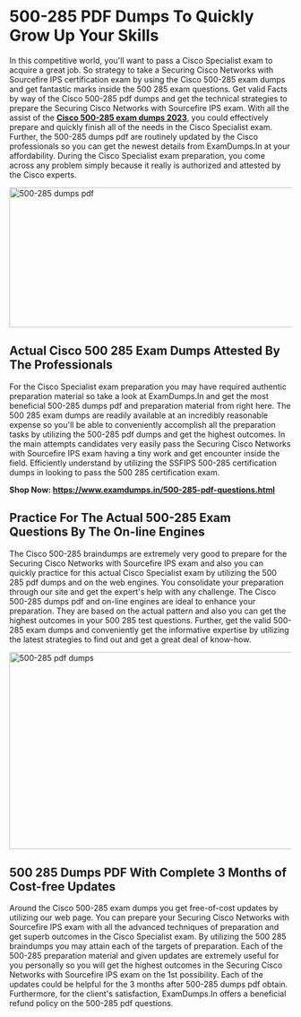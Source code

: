 <h1><strong>500-285 PDF Dumps To Quickly Grow Up Your Skills</strong></h1>
<p>In this competitive world, you'll want to pass a Cisco Specialist exam to acquire a great job. So strategy to take a Securing Cisco Networks with Sourcefire IPS certification exam by using the Cisco 500-285 exam dumps and get fantastic marks inside the 500 285 exam questions. Get valid Facts by way of the Cisco 500-285 pdf dumps and get the technical strategies to prepare the Securing Cisco Networks with Sourcefire IPS exam. With all the assist of the <strong><a href="https://www.examdumps.in/500-285-pdf-questions.html">Cisco 500-285 exam dumps 2023</a></strong>, you could effectively prepare and quickly finish all of the needs in the Cisco Specialist exam. Further, the 500-285 dumps pdf are routinely updated by the Cisco professionals so you can get the newest details from ExamDumps.In at your affordability. During the Cisco Specialist exam preparation, you come across any problem simply because it really is authorized and attested by the Cisco experts.</p>
<p><img src="https://i.ibb.co/zxJwW90/Copy-of-Online-Classes-Twitter-header-post-Made-with-Poster-My-Wall-1.png" alt="500-285 dumps pdf" width="750" height="250" /></p>
<h2><strong>Actual Cisco 500 285 Exam Dumps Attested By The Professionals</strong></h2>
<p>For the Cisco Specialist exam preparation you may have required authentic preparation material so take a look at ExamDumps.In and get the most beneficial 500-285 dumps pdf and preparation material from right here. The 500 285 exam dumps are readily available at an incredibly reasonable expense so you'll be able to conveniently accomplish all the preparation tasks by utilizing the 500-285 pdf dumps and get the highest outcomes. In the main attempts candidates very easily pass the Securing Cisco Networks with Sourcefire IPS exam having a tiny work and get encounter inside the field. Efficiently understand by utilizing the SSFIPS 500-285 certification dumps in looking to pass the 500 285 certification exam.</p>
<p><strong>Shop Now:&nbsp;<a href="https://www.examdumps.in/500-285-pdf-questions.html">https://www.examdumps.in/500-285-pdf-questions.html</a></strong></p>
<h2><strong>Practice For The Actual 500-285 Exam Questions By The On-line Engines</strong></h2>
<p>The Cisco 500-285 braindumps are extremely very good to prepare for the Securing Cisco Networks with Sourcefire IPS exam and also you can quickly practice for this actual Cisco Specialist exam by utilizing the 500 285 pdf dumps and on the web engines. You consolidate your preparation through our site and get the expert's help with any challenge. The Cisco 500-285 dumps pdf and on-line engines are ideal to enhance your preparation. They are based on the actual pattern and also you can get the highest outcomes in your 500 285 test questions. Further, get the valid 500-285 exam dumps and conveniently get the informative expertise by utilizing the latest strategies to find out and get a great deal of know-how.</p>
<p><a href="https://www.examdumps.in/500-285-pdf-questions.html"><img src="https://i.ibb.co/QkNtdwY/Copy-of-Zoom-Online-Classes-Facebook-Share-Po-Made-with-Poster-My-Wall-1.jpg" alt="500-285 pdf dumps" width="670" height="352" /></a></p>
<h2><strong>500 285 Dumps PDF With Complete 3 Months of Cost-free Updates</strong></h2>
<p>Around the Cisco 500-285 exam dumps you get free-of-cost updates by utilizing our web page. You can prepare your Securing Cisco Networks with Sourcefire IPS exam with all the advanced techniques of preparation and get superb outcomes in the Cisco Specialist exam. By utilizing the 500 285 braindumps you may attain each of the targets of preparation. Each of the 500-285 preparation material and given updates are extremely useful for you personally so you will get the highest outcomes in the Securing Cisco Networks with Sourcefire IPS exam on the 1st possibility. Each of the updates could be helpful for the 3 months after 500-285 dumps pdf obtain. Furthermore, for the client's satisfaction, ExamDumps.In offers a beneficial refund policy on the 500-285 pdf questions.</p>
